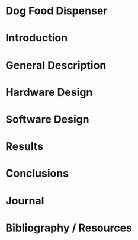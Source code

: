 # Dog Food Dispenser

# Introduction

# General Description

# Hardware Design

# Software Design

# Results

# Conclusions

# Journal

# Bibliography / Resources